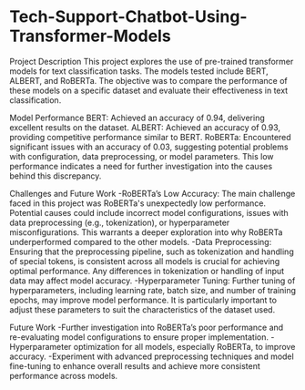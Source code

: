 # Tech-Support-Chatbot-Using-Transformer-Models

Project Description
This project explores the use of pre-trained transformer models for text classification tasks. The models tested include BERT, ALBERT, and RoBERTa. The objective was to compare the performance of these models on a specific dataset and evaluate their effectiveness in text classification.

Model Performance
BERT: Achieved an accuracy of 0.94, delivering excellent results on the dataset.
ALBERT: Achieved an accuracy of 0.93, providing competitive performance similar to BERT.
RoBERTa: Encountered significant issues with an accuracy of 0.03, suggesting potential problems with configuration, data preprocessing, or model parameters. This low performance indicates a need for further investigation into the causes behind this discrepancy.

Challenges and Future Work
-RoBERTa’s Low Accuracy: The main challenge faced in this project was RoBERTa's unexpectedly low performance. Potential causes could include incorrect model configurations, issues with data preprocessing (e.g., tokenization), or hyperparameter misconfigurations. This warrants a deeper exploration into why RoBERTa underperformed compared to the other models.
-Data Preprocessing: Ensuring that the preprocessing pipeline, such as tokenization and handling of special tokens, is consistent across all models is crucial for achieving optimal performance. Any differences in tokenization or handling of input data may affect model accuracy.
-Hyperparameter Tuning: Further tuning of hyperparameters, including learning rate, batch size, and number of training epochs, may improve model performance. It is particularly important to adjust these parameters to suit the characteristics of the dataset used.

Future Work
-Further investigation into RoBERTa’s poor performance and re-evaluating model configurations to ensure proper implementation.
-Hyperparameter optimization for all models, especially RoBERTa, to improve accuracy.
-Experiment with advanced preprocessing techniques and model fine-tuning to enhance overall results and achieve more consistent performance across models.
